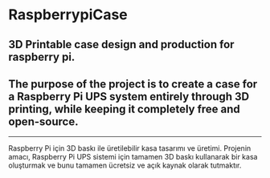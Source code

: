 # RaspberrypiCase


## 3D Printable case design and production for raspberry pi.
## The purpose of the project is to create a case for a Raspberry Pi UPS system entirely through 3D printing, while keeping it completely free and open-source.
---------------------------------------------------------------------------------------------------------------------------------------------------------------
Raspberry Pi için 3D baskı ile üretilebilir kasa tasarımı ve üretimi. Projenin amacı, Raspberry Pi UPS sistemi için tamamen 3D baskı kullanarak bir kasa oluşturmak ve bunu tamamen ücretsiz ve açık kaynak olarak tutmaktır.
